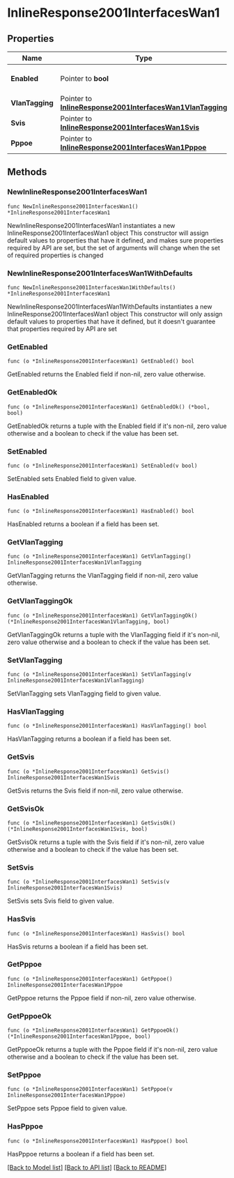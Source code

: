 # InlineResponse2001InterfacesWan1

## Properties

Name | Type | Description | Notes
------------ | ------------- | ------------- | -------------
**Enabled** | Pointer to **bool** | Enable or disable the interface. | [optional] 
**VlanTagging** | Pointer to [**InlineResponse2001InterfacesWan1VlanTagging**](InlineResponse2001InterfacesWan1VlanTagging.md) |  | [optional] 
**Svis** | Pointer to [**InlineResponse2001InterfacesWan1Svis**](InlineResponse2001InterfacesWan1Svis.md) |  | [optional] 
**Pppoe** | Pointer to [**InlineResponse2001InterfacesWan1Pppoe**](InlineResponse2001InterfacesWan1Pppoe.md) |  | [optional] 

## Methods

### NewInlineResponse2001InterfacesWan1

`func NewInlineResponse2001InterfacesWan1() *InlineResponse2001InterfacesWan1`

NewInlineResponse2001InterfacesWan1 instantiates a new InlineResponse2001InterfacesWan1 object
This constructor will assign default values to properties that have it defined,
and makes sure properties required by API are set, but the set of arguments
will change when the set of required properties is changed

### NewInlineResponse2001InterfacesWan1WithDefaults

`func NewInlineResponse2001InterfacesWan1WithDefaults() *InlineResponse2001InterfacesWan1`

NewInlineResponse2001InterfacesWan1WithDefaults instantiates a new InlineResponse2001InterfacesWan1 object
This constructor will only assign default values to properties that have it defined,
but it doesn't guarantee that properties required by API are set

### GetEnabled

`func (o *InlineResponse2001InterfacesWan1) GetEnabled() bool`

GetEnabled returns the Enabled field if non-nil, zero value otherwise.

### GetEnabledOk

`func (o *InlineResponse2001InterfacesWan1) GetEnabledOk() (*bool, bool)`

GetEnabledOk returns a tuple with the Enabled field if it's non-nil, zero value otherwise
and a boolean to check if the value has been set.

### SetEnabled

`func (o *InlineResponse2001InterfacesWan1) SetEnabled(v bool)`

SetEnabled sets Enabled field to given value.

### HasEnabled

`func (o *InlineResponse2001InterfacesWan1) HasEnabled() bool`

HasEnabled returns a boolean if a field has been set.

### GetVlanTagging

`func (o *InlineResponse2001InterfacesWan1) GetVlanTagging() InlineResponse2001InterfacesWan1VlanTagging`

GetVlanTagging returns the VlanTagging field if non-nil, zero value otherwise.

### GetVlanTaggingOk

`func (o *InlineResponse2001InterfacesWan1) GetVlanTaggingOk() (*InlineResponse2001InterfacesWan1VlanTagging, bool)`

GetVlanTaggingOk returns a tuple with the VlanTagging field if it's non-nil, zero value otherwise
and a boolean to check if the value has been set.

### SetVlanTagging

`func (o *InlineResponse2001InterfacesWan1) SetVlanTagging(v InlineResponse2001InterfacesWan1VlanTagging)`

SetVlanTagging sets VlanTagging field to given value.

### HasVlanTagging

`func (o *InlineResponse2001InterfacesWan1) HasVlanTagging() bool`

HasVlanTagging returns a boolean if a field has been set.

### GetSvis

`func (o *InlineResponse2001InterfacesWan1) GetSvis() InlineResponse2001InterfacesWan1Svis`

GetSvis returns the Svis field if non-nil, zero value otherwise.

### GetSvisOk

`func (o *InlineResponse2001InterfacesWan1) GetSvisOk() (*InlineResponse2001InterfacesWan1Svis, bool)`

GetSvisOk returns a tuple with the Svis field if it's non-nil, zero value otherwise
and a boolean to check if the value has been set.

### SetSvis

`func (o *InlineResponse2001InterfacesWan1) SetSvis(v InlineResponse2001InterfacesWan1Svis)`

SetSvis sets Svis field to given value.

### HasSvis

`func (o *InlineResponse2001InterfacesWan1) HasSvis() bool`

HasSvis returns a boolean if a field has been set.

### GetPppoe

`func (o *InlineResponse2001InterfacesWan1) GetPppoe() InlineResponse2001InterfacesWan1Pppoe`

GetPppoe returns the Pppoe field if non-nil, zero value otherwise.

### GetPppoeOk

`func (o *InlineResponse2001InterfacesWan1) GetPppoeOk() (*InlineResponse2001InterfacesWan1Pppoe, bool)`

GetPppoeOk returns a tuple with the Pppoe field if it's non-nil, zero value otherwise
and a boolean to check if the value has been set.

### SetPppoe

`func (o *InlineResponse2001InterfacesWan1) SetPppoe(v InlineResponse2001InterfacesWan1Pppoe)`

SetPppoe sets Pppoe field to given value.

### HasPppoe

`func (o *InlineResponse2001InterfacesWan1) HasPppoe() bool`

HasPppoe returns a boolean if a field has been set.


[[Back to Model list]](../README.md#documentation-for-models) [[Back to API list]](../README.md#documentation-for-api-endpoints) [[Back to README]](../README.md)


